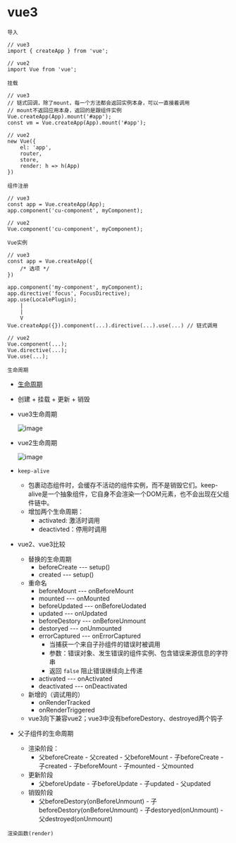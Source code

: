# vue3

`导入`
```
// vue3
import { createApp } from 'vue';

// vue2
import Vue from 'vue';
```

`挂载`
```
// vue3
// 链式回调，除了mount，每一个方法都会返回实例本身，可以一直接着调用
// mount不返回应用本身，返回的是跟组件实例
Vue.createApp(App).mount('#app');
const vm = Vue.createApp(App).mount('#app');

// vue2
new Vue({
    el: 'app',
    router,
    store,
    render: h => h(App)
})
```

`组件注册`
```
// vue3
const app = Vue.createApp(App);
app.component('cu-component', myComponent);

// vue2
Vue.component('cu-component', myComponent);
```

`Vue实例`
```
// vue3
const app = Vue.createApp({
    /* 选项 */
})

app.component('my-component', myComponent);
app.directive('focus', FocusDirective);
app.use(LocalePlugin);
    |
    |
    V
Vue.createApp({}).component(...).directive(...).use(...) // 链式调用

// vue2
Vue.component(...);
Vue.directive(...);
Vue.use(...);
```

`生命周期`

- [生命周期](https://juejin.cn/post/6945606524987244558)
- 创建 + 挂载 + 更新 + 销毁
- vue3生命周期

    ![image](../img/生命周期3.png)

- vue2生命周期

    ![image](../img/生命周期2.png)

- `keep-alive`
    - 包裹动态组件时，会缓存不活动的组件实例，而不是销毁它们。keep-alive是一个抽象组件，它自身不会渲染一个DOM元素，也不会出现在父组件链中。
    - 增加两个生命周期：
        - activated: 激活时调用
        - deactivted：停用时调用

- vue2、vue3比较
    - 替换的生命周期
        - beforeCreate      ---     setup()
        - created           ---     setup()
    - 重命名
        - beforeMount       ---     onBeforeMount
        - mounted           ---     onMounted
        - beforeUpdated     ---     onBeforeUodated
        - updated           ---     onUpdated
        - beforeDestory     ---     onBeforeUnmount
        - destoryed         ---     onUnmounted
        - errorCaptured     ---     onErrorCaptured
            - 当捕获一个来自子孙组件的错误时被调用
            - 参数：错误对象、发生错误的组件实例、包含错误来源信息的字符串
            - 返回 `false` 阻止错误继续向上传递
        - activated         ---     onActivated
        - deactivated       ---     onDeactivated
    - 新增的（调试用的）
        - onRenderTracked
        - onRenderTriggered
    - vue3向下兼容vue2；vue3中没有beforeDestory、destroyed两个钩子

- 父子组件的生命周期
    - 渲染阶段：
        - 父beforeCreate - 父created - 父beforeMount - 子beforeCreate - 子created - 子beforeMount - 子mounted - 父mounted
    - 更新阶段
        - 父beforeUpdate - 子beforeUpdate - 子updated - 父updated
    - 销毁阶段
        - 父beforeDestory(onBeforeUnmount) - 子beforeDestory(onBeforeUnmount) - 子destoryed(onUnmount) - 父destroyed(onUnmount)

`渲染函数(render)`
